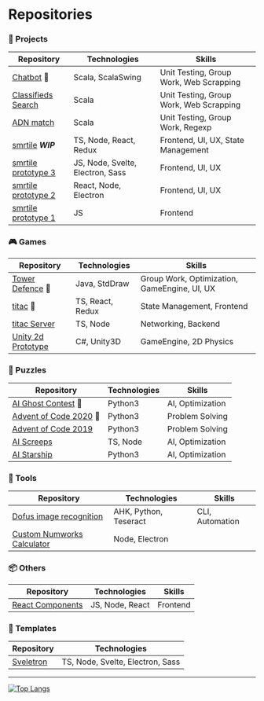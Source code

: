 

# Repositories

### 💼 Projects


| Repository                                                                     | Technologies                     | Skills                                  |
| ------------------------------------------------------------------------------ | -------------------------------- | --------------------------------------- |
| [Chatbot](https://github.com/CodyAdam/project__chatbot) 🌟                      | Scala, ScalaSwing                | Unit Testing, Group Work, Web Scrapping |
| [Classifieds Search](https://github.com/CodyAdam/project__classifieds-search)  | Scala                            | Unit Testing, Group Work, Web Scrapping |
| [ADN match](https://github.com/CodyAdam/project__ADN-match)                    | Scala                            | Unit Testing, Group Work, Regexp        |
| [smrtile](https://github.com/CodyAdam/project__smrtile) _**WIP**_              | TS, Node, React, Redux           | Frontend, UI, UX, State Management      |
| [smrtile prototype 3](https://github.com/CodyAdam/project__smrtile-prototype3) | JS, Node, Svelte, Electron, Sass | Frontend, UI, UX                        |
| [smrtile prototype 2](https://github.com/CodyAdam/project__smrtile-prototype2) | React, Node, Electron            | Frontend, UI, UX                        |
| [smrtile prototype 1](https://github.com/CodyAdam/project__smrtile-prototype1) | JS                               | Frontend                                |

### 🎮 Games

| Repository                                                           | Technologies     | Skills                                       |
| -------------------------------------------------------------------- | ---------------- | -------------------------------------------- |
| [Tower Defence](https://github.com/CodyAdam/game__tower-defence) 🌟   | Java, StdDraw    | Group Work, Optimization, GameEngine, UI, UX |
| [titac](https://github.com/CodyAdam/game__titac) 🌟                   | TS, React, Redux | State Management, Frontend                   |
| [titac Server](https://github.com/CodyAdam/game__tita-server)        | TS, Node         | Networking, Backend                          |
| [Unity 2d Prototype](https://github.com/CodyAdam/game__2d-prototype) | C#, Unity3D      | GameEngine, 2D Physics                       |


### 🧩 Puzzles

| Repository                                                                       | Technologies | Skills           |
| -------------------------------------------------------------------------------- | ------------ | ---------------- |
| [AI Ghost Contest](https://github.com/CodyAdam/puzzle__AI-ghost-contest) 🌟       | Python3      | AI, Optimization |
| [Advent of Code 2020](https://github.com/CodyAdam/puzzle__advent-of-code-2020) 🌟 | Python3      | Problem Solving  |
| [Advent of Code 2019](https://github.com/CodyAdam/puzzle__advent-of-code-2019)   | Python3      | Problem Solving  |
| [AI Screeps](https://github.com/CodyAdam/puzzle__AI-screeps)                     | TS, Node     | AI, Optimization |
| [AI Starship](https://github.com/CodyAdam/puzzly__AI-starship)                   | Python3      | AI, Optimization |

### 🔧 Tools 

| Repository                                                                      | Technologies          | Skills          |
| ------------------------------------------------------------------------------- | --------------------- | --------------- |
| [Dofus image recognition](https://github.com/CodyAdam/tool__dofus-img-recogn) | AHK, Python, Teseract | CLI, Automation |
| [Custom Numworks Calculator](https://github.com/CodyAdam/tool__numworks-calc) | Node, Electron        |                 |

### 📦 Others
| Repository                                                          | Technologies    | Skills   |
| ------------------------------------------------------------------- | --------------- | -------- |
| [React Components](https://github.com/CodyAdam/other__reacts-compo) | JS, Node, React | Frontend |

### 🧾 Templates

| Repository                                                   | Technologies                     |
| ------------------------------------------------------------ | -------------------------------- |
| [Sveletron](https://github.com/CodyAdam/template__Sveletron) | TS, Node, Svelte, Electron, Sass |


---
 
[![Top Langs](https://github-readme-stats.vercel.app/api/top-langs/?username=CodyAdam&langs_count=20)](https://github.com/CodyAdam)

